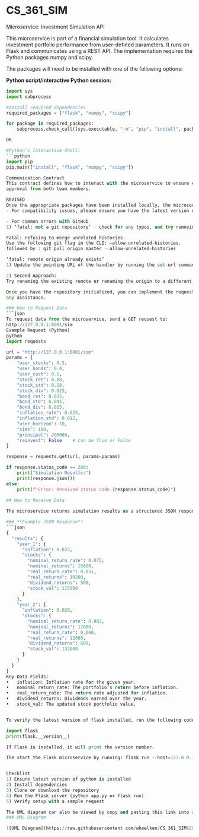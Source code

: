 # CS_361_SIM
Microservice: Investment Simulation API

This microservice is part of a financial simulation tool.  It calculates investment portfolio performance from user-defined parameters. 
It runs on Flask and communicates using a REST API. The implementation requires the Python packages numpy and scipy.

The packages will need to be installed with one of the following options:

**Python script/interactive Python session:**
```python
import sys
import subprocess

#Install required dependencies
required_packages = ["flask", "numpy", "scipy"]

for package in required_packages:
    subprocess.check_call([sys.executable, "-m", "pip", "install", package])

OR

#Python’s Interactive Shell:
```python
import pip
pip.main(["install", "flask", "numpy", "scipy"])

Communication Contract 
This contract defines how to interact with the microservice to ensure consistency. Any updates or changes require
approval from both team members.

REVISED
Once the appropriate packages have been installed locally, the microservice can be downloaded for local use or cloned from the GitHub repository.
- For compatibility issues, please ensure you have the latest version of python installed.

- For common errors with GitHub
1) ‘fatal: not a git repository’ - check for any typos, and try removing then reinitializing 

Fatal: refusing to merge unrelated histories-
Use the following git flag in the CLI: –allow-unrelated-histories.
followed by : git pull origin master --allow-unrelated-histories

‘fatal: remote origin already exists’
1) Update the pointing URL of the handler by running the set-url command, then following it up with the handler name (usually origin), and lastly, the new URL.

2) Second Approach:
Try renaming the existing remote or renaming the origin to a different name.  Run the rename command with the remote: git mv old_name new_name

Once you have the repository initialized, you can implement the requests below into your code. As always, feel free to reach out on Teams or my personal number if you need
any assistance. 

### How to Request Data
```json
To request data from the microservice, send a GET request to:
http://127.0.0.1:8001/sim
Example Request (Python)
python
import requests

url = "http://127.0.0.1:8001/sim"
params = {
    "user_stocks": 0.5,
    "user_bonds": 0.4,
    "user_cash": 0.1,
    "stock_ret": 0.08,
    "stock_std": 0.18,
    "stock_div": 0.025,
    "bond_ret": 0.035,
    "bond_std": 0.045,
    "bond_div": 0.015,
    "inflation_rate": 0.025,
    "inflation_std": 0.012,
    "user_horizon": 10,
    "sims": 100,
    "principal": 200000,
    "reinvest": False    # can be True or False
}

response = requests.get(url, params=params)

if response.status_code == 200:
    print("Simulation Results:")
    print(response.json())
else:
    print(f"Error: Received status code {response.status_code}")
    
## How to Receive Data

The microservice returns simulation results as a structured JSON response.

### **Example JSON Response**
```json
{
  "results": {
    "year_1": {
      "inflation": 0.022,
      "stocks": {
        "nominal_return_rate": 0.075,
        "nominal_returns": 15000,
        "real_return_rate": 0.051,
        "real_returns": 10200,
        "dividend_returns": 500,
        "stock_val": 115000
      }
    },
    "year_2": {
      "inflation": 0.020,
      "stocks": {
        "nominal_return_rate": 0.082,
        "nominal_returns": 17000,
        "real_return_rate": 0.060,
        "real_returns": 12000,
        "dividend_returns": 600,
        "stock_val": 132000
      }
    }
  }
}
Key Data Fields:
•	inflation: Inflation rate for the given year.
•	nominal_return_rate: The portfolio’s return before inflation.
•	real_return_rate: The return rate adjusted for inflation.
•	dividend_returns: Dividends earned over the year.
•	stock_val: The updated stock portfolio value.


To verify the latest version of flask installed, run the following code in a Python script or interactive shell.:

import flask
print(flask.__version__)

If Flask is installed, it will print the version number. 

The start the Flask microservice by running: flask run --host=127.0.0.1 --port=8001


Checklist
1) Ensure latest version of python is installed
2) Install dependencies 
3) Clone or download the repository
4) Run the Flask server (python app.py or flask run)
5) Verify setup with a sample request

The UML diagram can also be viewed by copy and pasting this link into any browser: https://raw.githubusercontent.com/wheelken/CS_361_SIM%20/main/UML_diagram.jpg
### UML Diagram

![UML Diagram](https://raw.githubusercontent.com/wheelken/CS_361_SIM%20/main/UML_diagram.jpg)

